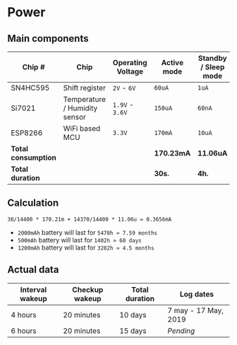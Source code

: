# Power

## Main components

| Chip # | Chip | Operating Voltage | Active mode | Standby / Sleep mode |
| ------ | ------ | ------ | ------ | ------ |
| SN4HC595 | Shift register | `2V` - `6V` | `60uA` | `1uA` |
| Si7021 | Temperature / Humidity sensor | `1.9V` - `3.6V` | `150uA` | `60nA` |
| ESP8266 | WiFi based MCU | `3.3V` | `170mA` | `10uA` |
| **Total consumption** | | | **170.23mA** | **11.06uA** |
| **Total duration** | | | **30s.** | **4h.** |

## Calculation

`30/14400 * 170.21m + 14370/14400 * 11.06u = 0.3656mA`

- `2000mAh` battery will last for `5470h ≃ 7.59 months`
- `500mAh` battery will last for `1402h ≃ 60 days`
- `1200mAh` battery will last for `3282h ≃ 4.5 months`

## Actual data

| Interval wakeup | Checkup wakeup | Total duration | Log dates
| ------ | ------ | ------ | ------ |
| 4 hours | 20 minutes | 10 days | 7 may - 17 May, 2019
| 6 hours | 20 minutes | 15 days | *Pending*
